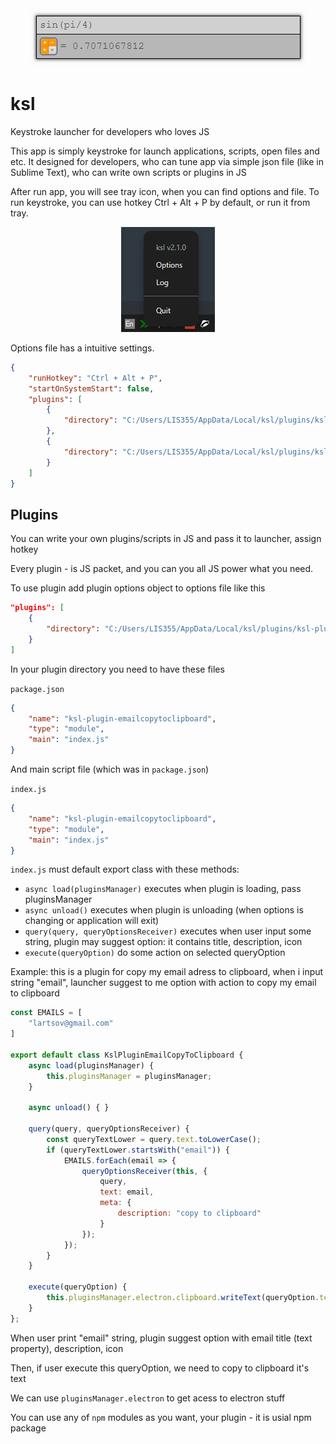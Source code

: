 <div style="text-align: center;">
  <img src=".github/screen1.png">
</div>

# ksl
Keystroke launcher for developers who loves JS

This app is simply keystroke for launch applications, scripts, open files and etc. It designed for developers, who can tune app via simple json file (like in Sublime Text), who can write own scripts or plugins in JS

After run app, you will see tray icon, when you can find options and file.
To run keystroke, you can use hotkey Ctrl + Alt + P by default, or run it from tray.

<div style="text-align: center;">
  <img src=".github/screen2.png">
</div>

Options file has a intuitive settings.

```json
{
	"runHotkey": "Ctrl + Alt + P",
	"startOnSystemStart": false,
	"plugins": [
		{
			"directory": "C:/Users/LIS355/AppData/Local/ksl/plugins/ksl-plugin-emailcopytoclipboard"
		},
		{
			"directory": "C:/Users/LIS355/AppData/Local/ksl/plugins/ksl-plugin-keepass"
		}
	]
}

```

## Plugins

You can write your own plugins/scripts in JS and pass it to launcher, assign hotkey

Every plugin - is JS packet, and you can you all JS power what you need.

To use plugin add plugin options object to options file like this

```json
"plugins": [
	{
		"directory": "C:/Users/LIS355/AppData/Local/ksl/plugins/ksl-plugin-emailcopytoclipboard"
	}
]
```

In your plugin directory you need to have these files

`package.json`

```json
{
	"name": "ksl-plugin-emailcopytoclipboard",
	"type": "module",
	"main": "index.js"
}
```

And main script file (which was in `package.json`)

`index.js`

```json
{
	"name": "ksl-plugin-emailcopytoclipboard",
	"type": "module",
	"main": "index.js"
}
```

`index.js` must default export class with these methods:

* `async load(pluginsManager)` executes when plugin is loading, pass pluginsManager
* `async unload()` executes when plugin is unloading (when options is changing or application will exit)
* `query(query, queryOptionsReceiver)` executes when user input some string, plugin may suggest option: it contains title, description, icon
* `execute(queryOption)` do some action on selected queryOption

Example: this is a plugin for copy my email adress to clipboard, when i input string "email", launcher suggest to me option with action to copy my email to clipboard

```javascript
const EMAILS = [
	"lartsov@gmail.com"
]

export default class KslPluginEmailCopyToClipboard {
	async load(pluginsManager) {
		this.pluginsManager = pluginsManager;
	}

	async unload() { }

	query(query, queryOptionsReceiver) {
		const queryTextLower = query.text.toLowerCase();
		if (queryTextLower.startsWith("email")) {
			EMAILS.forEach(email => {
				queryOptionsReceiver(this, {
					query,
					text: email,
					meta: {
						description: "copy to clipboard"
					}
				});
			});
		}
	}

	execute(queryOption) {
		this.pluginsManager.electron.clipboard.writeText(queryOption.text);
	}
};
```

When user print "email" string, plugin suggest option with email title (text property), description, icon

Then, if user execute this queryOption, we need to copy to clipboard it's text

We can use `pluginsManager.electron` to get acess to electron stuff

You can use any of `npm` modules as you want, your plugin - it is usial npm package
